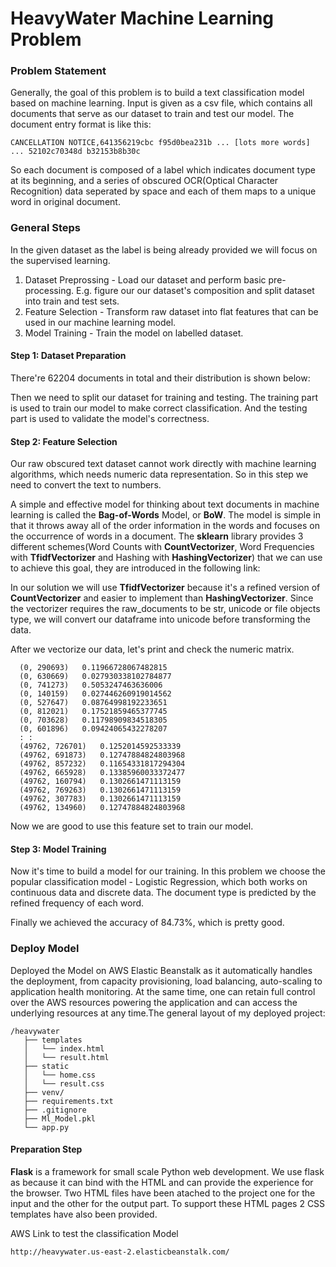 # HeavyWater Machine Learning Problem



### Problem Statement

Generally, the goal of this problem is to build a text classification model based on machine learning. Input is given as a csv file, which contains all documents that serve as our dataset to train and test our model. The document entry format is like this:

```
CANCELLATION NOTICE,641356219cbc f95d0bea231b ... [lots more words] ... 52102c70348d b32153b8b30c
```

So each document is composed of a label which indicates document type at its beginning, and a series of obscured OCR(Optical Character Recognition) data seperated by space and each of them maps to a unique word in original document.



### General Steps

In the given dataset as the label is being already provided we will focus on the supervised learning. 

1. Dataset Preprossing - Load our dataset and perform basic pre-processing. E.g. figure our our dataset's composition and split dataset into train and test sets.
2. Feature Selection - Transform raw dataset into flat features that can be used in our machine learning model.
3. Model Training - Train the model on labelled dataset.

#### Step 1: Dataset Preparation
 There're 62204 documents in total and their distribution is shown below:


Then we need to split our dataset for training and testing. The training part is used to train our model to make correct classification. And the testing part is used to validate the model's correctness. 


#### Step 2: Feature Selection

Our raw obscured text dataset cannot work directly with machine learning algorithms, which needs numeric data representation. So in this step we need to convert the text to numbers. 

A simple and effective model for thinking about text documents in machine learning is called the **Bag-of-Words** Model, or **BoW**. The model is simple in that it throws away all of the order information in the words and focuses on the occurrence of words in a document. The **sklearn** library provides 3 different schemes(Word Counts with **CountVectorizer**, Word Frequencies with **TfidfVectorizer** and Hashing with **HashingVectorizer**) that we can use to achieve this goal, they are introduced in the following link:


In our solution we will use **TfidfVectorizer** because it's a refined version of **CountVectorizer** and easier to implement than **HashingVectorizer**. Since the vectorizer requires the raw_documents to be str, unicode or file objects type, we will convert our dataframe into unicode before transforming the data. 

After we vectorize our data, let's print and check the numeric matrix.
```
  (0, 290693)	0.11966728067482815
  (0, 630669)	0.027930338102784877
  (0, 741273)	0.5053247463636006
  (0, 140159)	0.027446260919014562
  (0, 527647)	0.08764998192233651
  (0, 812021)	0.17521859465377745
  (0, 703628)	0.11798909834518305
  (0, 601896)	0.09424065432278207
  :	:
  (49762, 726701)	0.1252014592533339
  (49762, 691873)	0.12747884824803968
  (49762, 857232)	0.11654331817294304
  (49762, 665928)	0.13385960033372477
  (49762, 160794)	0.1302661471113159
  (49762, 769263)	0.1302661471113159
  (49762, 307783)	0.1302661471113159
  (49762, 134960)	0.12747884824803968
```
Now we are good to use this feature set to train our model.



#### Step 3: Model Training

Now it's time to build a model for our training. In this problem we choose the popular classification model - Logistic Regression, which both works on continuous data and discrete data. The document type is predicted by the refined frequency of each word.

Finally we achieved the accuracy of 84.73%, which is pretty good.



### Deploy Model

Deployed the Model on AWS Elastic Beanstalk as it automatically handles the deployment, from capacity provisioning, load balancing, auto-scaling to application health monitoring. At the same time, one can retain full control over the AWS resources powering the application and can access the underlying resources at any time.The general layout of my deployed project:
```
/heavywater
   ├── templates
   │   └── index.html
   │   └── result.html
   ├── static
   │   └── home.css
   │   └── result.css
   ├── venv/
   ├── requirements.txt
   ├── .gitignore
   ├── Ml_Model.pkl
   └── app.py
```

#### Preparation Step

**Flask** is a framework for small scale Python web development. We use flask as because it can bind with the HTML and can provide the experience for the browser. Two HTML files have been atached to the project one for the input and the other for the output part. To support these HTML pages 2 CSS templates have also been provided. 


AWS Link to test the classification Model
```
http://heavywater.us-east-2.elasticbeanstalk.com/
```
